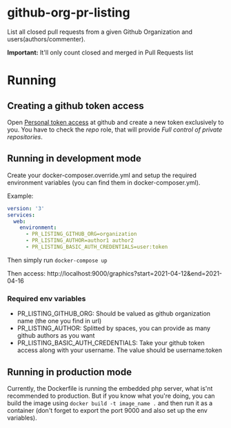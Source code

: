 # github-org-pr-listing
List all closed pull requests from a given Github Organization and users(authors/commenter).

**Important:** It'll only count closed and merged in Pull Requests list

# Running

## Creating a github token access

Open [Personal token access](https://github.com/settings/tokens) at github and create a new token exclusively to you. 
You have to check the *repo* role, that will provide _Full control of private repositories_.

## Running in development mode

Create your docker-composer.override.yml and setup the required environment variables (you can find them in docker-composer.yml).

Example:
```yml
version: '3'
services:
  web:
    environment:
      - PR_LISTING_GITHUB_ORG=organization
      - PR_LISTING_AUTHOR=author1 author2
      - PR_LISTING_BASIC_AUTH_CREDENTIALS=user:token
```

Then simply run `docker-compose up`

Then access: http://localhost:9000/graphics?start=2021-04-12&end=2021-04-16

### Required env variables

* PR_LISTING_GITHUB_ORG: Should be valued as github organization name (the one you find in url)
* PR_LISTING_AUTHOR: Splitted by spaces, you can provide as many github authors as you want
* PR_LISTING_BASIC_AUTH_CREDENTIALS: Take your github token access along with your username. The value should be username:token

## Running in production mode

Currently, the Dockerfile is running the embedded php server, what is'nt recommended to production. 
But if you know what you're doing, you can build the image using `docker build -t image_name .` and then run it as a container (don't forget to export the port 9000 and also set up the env variables).
